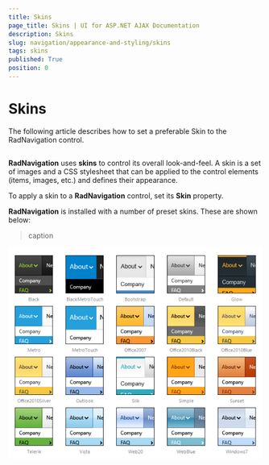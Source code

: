 ```yaml
---
title: Skins
page_title: Skins | UI for ASP.NET AJAX Documentation
description: Skins
slug: navigation/appearance-and-styling/skins
tags: skins
published: True
position: 0
---
```


# Skins



The following article describes how to set a preferable Skin to the RadNavigation control.

## 

**RadNavigation** uses **skins** to control its overall look-and-feel. A skin is a set of images and a CSS stylesheet that can be applied to the control elements (items, images, etc.) and defines their appearance.

To apply a skin to a **RadNavigation** control, set its **Skin** property.

**RadNavigation** is installed with a number of preset skins. These are shown below:
>caption 

![navigation-skins](images/navigation-skins.png)
